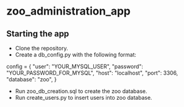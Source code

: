 # zoo_administration_app

## Starting the app

- Clone the repository.
- Create a db_config.py with the following format:

config = {
    "user": "YOUR_MYSQL_USER",
    "password": "YOUR_PASSWORD_FOR_MYSQL",
    "host": "localhost",
    "port": 3306,
    "database": "zoo",
}
  
- Run zoo_db_creation.sql to create the zoo database.
- Run create_users.py to insert users into zoo database.
